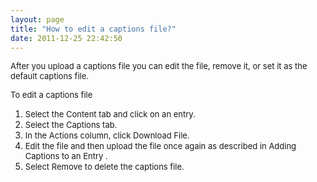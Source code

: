 ```yaml
---
layout: page
title: "How to edit a captions file?"
date: 2011-12-25 22:42:50
---
```


<span style="font-size: small;">After you upload a captions file you can edit the file, remove it, or set it as the default captions file. </span>

  
<span class="mce-procedure" style="font-size: small;">To edit a captions file</span>  
  


1.  <span style="font-size: small;">Select the Content tab and click on an entry.</span>
2.  <span style="font-size: small;">Select the Captions tab.</span>
3.  <span style="font-size: small;">In the Actions column, click Download File.</span>
4.  <span style="font-size: small;">Edit the file and then upload the file once again as described in Adding Captions to an Entry .</span>
5.  <span style="font-size: small;">Select Remove to delete the captions file.</span>

 